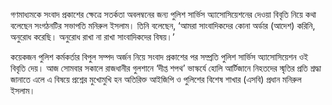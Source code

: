 গণমাধ্যমকে সংবাদ প্রকাশের ক্ষেত্রে সতর্কতা অবলম্বনের জন্য পুলিশ সার্ভিস অ্যাসোসিয়েশনের দেওয়া বিবৃতি নিয়ে কথা বলেছেন সংগঠনটির সভাপতি মনিরুল ইসলাম। তিনি বলেছেন, ‘আমরা সাংবাদিকদের কোনা অর্ডার (আদেশ) করিনি, অনুরোধ করেছি। অনুরোধ রাখা না রাখা সাংবাদিকদের বিষয়।’

কয়েকজন পুলিশ কর্মকর্তার বিপুল সম্পদ অর্জন নিয়ে সংবাদ প্রকাশের পর সম্প্রতি পুলিশ সার্ভিস অ্যাসোসিয়েশন ওই বিবৃতি দেয়। আজ সোমবার সকালে রাজধানীর গুলশানে ‘দীপ্ত শপথ’ ভাস্কর্যে হোলি আর্টিজানে নিহতদের স্মৃতির প্রতি শ্রদ্ধা জানাতে এলে এ বিষয়ে প্রশ্নের মুখোমুখি হন অতিরিক্ত আইজিপি ও পুলিশের বিশেষ শাখার (এসবি) প্রধান মনিরুল ইসলাম।
